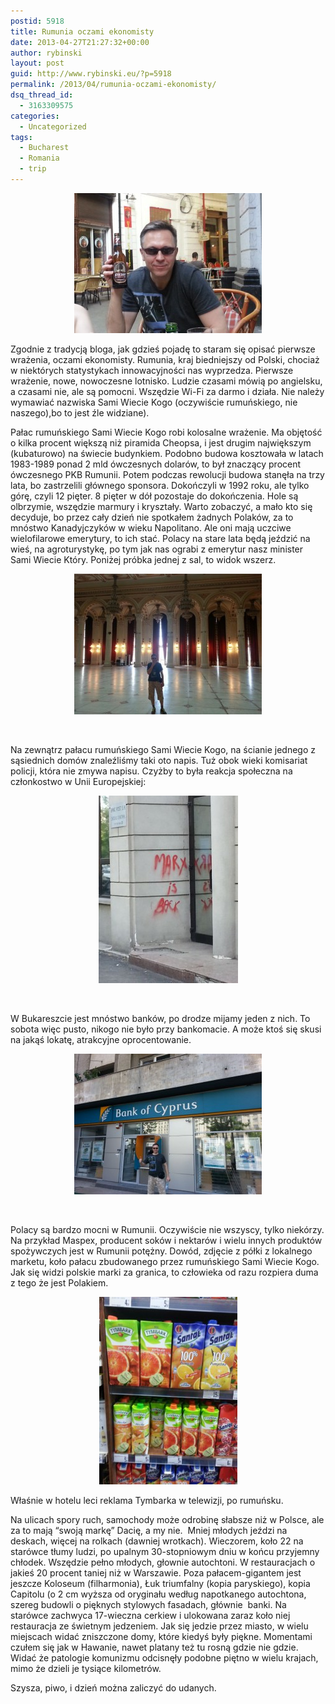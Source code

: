 ```yaml
---
postid: 5918
title: Rumunia oczami ekonomisty
date: 2013-04-27T21:27:32+00:00
author: rybinski
layout: post
guid: http://www.rybinski.eu/?p=5918
permalink: /2013/04/rumunia-oczami-ekonomisty/
dsq_thread_id:
  - 3163309575
categories:
  - Uncategorized
tags:
  - Bucharest
  - Romania
  - trip
---
```

<p style="text-align: center;">
  <a href="/uploads/2013/04/Stejar.jpg"><img class="size-medium wp-image-5919 aligncenter" title="Stejar" src="/uploads/2013/04/Stejar-300x224.jpg" alt="" width="300" height="224" /></a>
</p>

Zgodnie z tradycją bloga, jak gdzieś pojadę to staram się opisać pierwsze wrażenia, oczami ekonomisty. Rumunia, kraj biedniejszy od Polski, chociaż w niektórych statystykach innowacyjności nas wyprzedza. Pierwsze wrażenie, nowe, nowoczesne lotnisko. Ludzie czasami mówią po angielsku, a czasami nie, ale są pomocni. Wszędzie Wi-Fi za darmo i działa. Nie należy wymawiać nazwiska Sami Wiecie Kogo (oczywiście rumuńskiego, nie naszego),bo to jest źle widziane).

<!--more-->

Pałac rumuńskiego Sami Wiecie Kogo robi kolosalne wrażenie. Ma objętość o kilka procent większą niż piramida Cheopsa, i jest drugim największym (kubaturowo) na świecie budynkiem. Podobno budowa kosztowała w latach 1983-1989 ponad 2 mld ówczesnych dolarów, to był znaczący procent ówczesnego PKB Rumunii. Potem podczas rewolucji budowa stanęła na trzy lata, bo zastrzelili głównego sponsora. Dokończyli w 1992 roku, ale tylko górę, czyli 12 pięter. 8 pięter w dół pozostaje do dokończenia. Hole są olbrzymie, wszędzie marmury i kryształy. Warto zobaczyć, a mało kto się decyduje, bo przez cały dzień nie spotkałem żadnych Polaków, za to mnóstwo Kanadyjczyków w wieku Napolitano. Ale oni mają uczciwe wielofilarowe emerytury, to ich stać. Polacy na stare lata będą jeździć na wieś, na agroturystykę, po tym jak nas ograbi z emerytur nasz minister Sami Wiecie Który. Poniżej próbka jednej z sal, to widok wszerz.

<p style="text-align: center;">
  <a href="/uploads/2013/04/HUge_hall.jpg"><img class="size-medium wp-image-5921 aligncenter" title="HUge_hall" src="/uploads/2013/04/HUge_hall-300x225.jpg" alt="" width="300" height="225" /></a>
</p>

 

Na zewnątrz pałacu rumuńskiego Sami Wiecie Kogo, na ścianie jednego z sąsiednich domów znaleźliśmy taki oto napis. Tuż obok wieki komisariat policji, która nie zmywa napisu. Czyżby to była reakcja społeczna na członkostwo w Unii Europejskiej:

<p style="text-align: center;">
  <a href="/uploads/2013/04/Marx_is_back.jpg"><img class="size-medium wp-image-5922 aligncenter" title="Marx_is_back" src="/uploads/2013/04/Marx_is_back-223x300.jpg" alt="" width="223" height="300" /></a>
</p>

 

W Bukareszcie jest mnóstwo banków, po drodze mijamy jeden z nich. To sobota więc pusto, nikogo nie było przy bankomacie. A może ktoś się skusi na jakąś lokatę, atrakcyjne oprocentowanie.

<p style="text-align: center;">
  <a href="/uploads/2013/04/Bank_of_Cyprus.jpg"><img class="size-medium wp-image-5924 aligncenter" title="Bank_of_Cyprus" src="/uploads/2013/04/Bank_of_Cyprus-300x225.jpg" alt="" width="300" height="225" /></a>
</p>

 

Polacy są bardzo mocni w Rumunii. Oczywiście nie wszyscy, tylko niekórzy. Na przykład Maspex, producent soków i nektarów i wielu innych produktów spożywczych jest w Rumunii potężny. Dowód, zdjęcie z półki z lokalnego marketu, koło pałacu zbudowanego przez rumuńskiego Sami Wiecie Kogo. Jak się widzi polskie marki za granica, to człowieka od razu rozpiera duma z tego że jest Polakiem.

<p style="text-align: center;">
  <a href="/uploads/2013/04/Tymbark.jpg"><img class="size-medium wp-image-5925 aligncenter" title="Tymbark" src="/uploads/2013/04/Tymbark-221x300.jpg" alt="" width="221" height="300" /></a>
</p>

Właśnie w hotelu leci reklama Tymbarka w telewizji, po rumuńsku.

Na ulicach spory ruch, samochody może odrobinę słabsze niż w Polsce, ale za to mają “swoją markę” Dacię, a my nie.  Mniej młodych jeździ na deskach, więcej na rolkach (dawniej wrotkach). Wieczorem, koło 22 na starówce tłumy ludzi, po upalnym 30-stopniowym dniu w końcu przyjemny chłodek. Wszędzie pełno młodych, głownie autochtoni. W restauracjach o jakieś 20 procent taniej niż w Warszawie. Poza pałacem-gigantem jest jeszcze Koloseum (filharmonia), Łuk triumfalny (kopia paryskiego), kopia Capitolu (o 2 cm wyższa od oryginału według napotkanego autochtona, szereg budowli o pięknych stylowych fasadach, głównie  banki. Na starówce zachwyca 17-wieczna cerkiew i ulokowana zaraz koło niej restauracja ze świetnym jedzeniem. Jak się jedzie przez miasto, w wielu miejscach widać zniszczone domy, które kiedyś były piękne. Momentami czułem się jak w Hawanie, nawet platany też tu rosną gdzie nie gdzie. Widać że patologie komunizmu odcisnęły podobne piętno w wielu krajach, mimo że dzieli je tysiące kilometrów.

Szysza, piwo, i dzień można zaliczyć do udanych.

 
